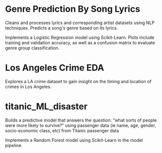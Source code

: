 # Genre Prediction By Song Lyrics
Cleans and processes lyrics and corresponding artist datasets using NLP techniques. Predicts a song's genre based on its lyrics. 

Implements a Logistic Regression model using Scikit-Learn. Plots include training and validation accuracy, as well as a confusion matrix to evaluate genre group classification. 

# Los Angeles Crime EDA
Explores a LA crime dataset to gain insight on the timing and location of crimes in Los Angeles. 

# titanic_ML_disaster
Builds a predictive model that answers the question: “what sorts of people were more likely to survive?” using passenger data (ie name, age, gender, socio-economic class, etc) from Titanic passenger data

Implements a Random Forest model using Scikit-Learn in the model pipeline. 



